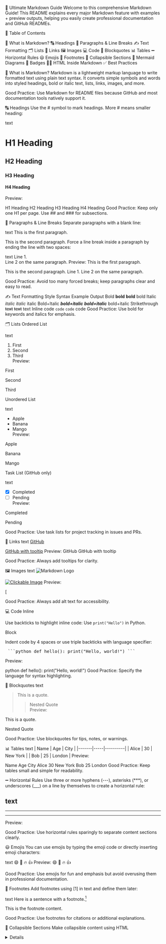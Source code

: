 

🌟 Ultimate Markdown Guide
Welcome to this comprehensive Markdown Guide!
This README explains every major Markdown feature with examples + preview outputs, helping you easily create professional documentation and GitHub READMEs.

📑 Table of Contents

📝 What is Markdown?
🔠 Headings
📄 Paragraphs & Line Breaks
✍️ Text Formatting
🗂️ Lists
🔗 Links
🖼️ Images
💻 Code
💬 Blockquotes
📊 Tables
➖ Horizontal Rules
😃 Emojis
📌 Footnotes
📂 Collapsible Sections
🧩 Mermaid Diagrams
🏅 Badges
🧑‍💻 HTML Inside Markdown
✅ Best Practices

📝 What is Markdown?
Markdown is a lightweight markup language to write formatted text using plain text syntax.
It converts simple symbols and words into styled headings, bold or italic text, lists, links, images, and more.

Good Practice: Use Markdown for README files because GitHub and most documentation tools natively support it.

🔠 Headings
Use the # symbol to mark headings.
More # means smaller heading:

text
# H1 Heading  
## H2 Heading  
### H3 Heading  
#### H4 Heading  
Preview:

H1 Heading
H2 Heading
H3 Heading
H4 Heading
Good Practice: Keep only one H1 per page. Use ## and ### for subsections.

📄 Paragraphs & Line Breaks
Separate paragraphs with a blank line:

text
This is the first paragraph.

This is the second paragraph.
Force a line break inside a paragraph by ending the line with two spaces:

text
Line 1.  
Line 2 on the same paragraph.
Preview:
This is the first paragraph.

This is the second paragraph.
Line 1.
Line 2 on the same paragraph.

Good Practice: Avoid too many forced breaks; keep paragraphs clear and easy to read.

✍️ Text Formatting
Style	Syntax	Example	Output
Bold	**bold**	**bold**	bold
Italic	*italic*	*italic*	italic
Bold+Italic	***bold+italic***	***bold+italic***	bold+italic
Strikethrough	~~text~~	~~text~~	text
Inline code	`code`	`code`	code
Good Practice: Use bold for keywords and italics for emphasis.

🗂️ Lists
Ordered List

text
1. First  
2. Second  
3. Third  
Preview:

First

Second

Third

Unordered List

text
- Apple  
- Banana  
- Mango  
Preview:

Apple

Banana

Mango

Task List (GitHub only)

text
- [x] Completed  
- [ ] Pending  
Preview:

 Completed

 Pending

Good Practice: Use task lists for project tracking in issues and PRs.

🔗 Links
text
[GitHub](https://github.com)  

[GitHub with tooltip](https://github.com "Go to GitHub")
Preview:
GitHub
GitHub with tooltip

Good Practice: Always add tooltips for clarity.

🖼️ Images
text
![Markdown Logo](https://markdown-here.com/img/icon256.png)

[![Clickable Image](https://markdown-here.com/img/icon256.png)](https://github.com)
Preview:

[

Good Practice: Always add alt text for accessibility.

💻 Code
Inline

Use backticks to highlight inline code: Use `print("Hello")` in Python.

Block

Indent code by 4 spaces or use triple backticks with language specifier:

<pre> ```python def hello(): print("Hello, world!") ``` </pre>
Preview:

python
def hello():
    print("Hello, world!")
Good Practice: Specify the language for syntax highlighting.

💬 Blockquotes
text
> This is a quote.  
>> Nested Quote  
Preview:

This is a quote.

Nested Quote

Good Practice: Use blockquotes for tips, notes, or warnings.

📊 Tables
text
| Name  | Age | City     |
|-------|-----|----------|
| Alice | 30  | New York |
| Bob   | 25  | London   |
Preview:

Name	Age	City
Alice	30	New York
Bob	25	London
Good Practice: Keep tables small and simple for readability.

➖ Horizontal Rules
Use three or more hyphens (---), asterisks (***), or underscores (___) on a line by themselves to create a horizontal rule:

text
---

***

___
Preview:

Good Practice: Use horizontal rules sparingly to separate content sections clearly.

😃 Emojis
You can use emojis by typing the emoji code or directly inserting emoji characters:

text
😄 🚀 🔥 👍
Preview: 😄 🚀 🔥 👍

Good Practice: Use emojis for fun and emphasis but avoid overusing them in professional documentation.

📌 Footnotes
Add footnotes using [1] in text and define them later:

text
Here is a sentence with a footnote.[^1]

[^1]: This is the footnote content.
Preview:
Here is a sentence with a footnote.

This is the footnote content.

Good Practice: Use footnotes for citations or additional explanations.

📂 Collapsible Sections
Make collapsible content using HTML <details> tag:

text
<details>
  <summary>Click to expand</summary>
  Hidden content here.
</details>
Preview:

<details> <summary>Click to expand</summary> Hidden content here. </details>
Good Practice: Use collapsibles for FAQs, long logs, or additional info.

🧩 Mermaid Diagrams (GitHub only)
Write diagrams to visualize workflows:

text
graph TD
  A[Start] --> B{Working?}
  B -- Yes --> C[Great]
  B -- No --> D[Fix it]
Preview:

graph TD
A[Start] --> B{Working?}
B -- Yes --> C[Great]
B -- No --> D[Fix it]

Good Practice: Use diagrams to clarify complex processes.

🏅 Badges
Add badges to show build/status/license/version:

text
![Build](https://img.shields.io/badge/build-passing-brightgreen)  
![License](https://img.shields.io/badge/license-MIT-blue)
Preview:

Good Practice: Show critical project info at the top of README files.

🧑‍💻 HTML Inside Markdown
You can embed HTML for advanced formatting not supported by Markdown:

xml
<div align="center">
  <h3>Centered Heading</h3>
  <p>This is inside a div</p>
</div>
Preview:

<div align="center"> <h3>Centered Heading</h3> <p>This is inside a div</p> </div>
Good Practice: Use HTML only when Markdown can't achieve your desired layout.

✅ Best Practices
Use clear, concise headings

Add alt text for all images

Use syntax highlighting for code blocks

Keep line length under 80–100 characters

Preview your README before publishing

Use task lists for tracking progress in GitHub

If you want, I can also prepare a quick reference cheat sheet or include example READMEs using this guide. Would you like that?
